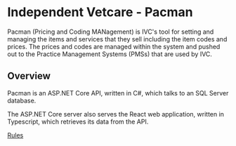 # Independent Vetcare - Pacman

Pacman (Pricing and Coding MANagement) is IVC's tool for setting and managing the items and services that they sell
including the item codes and prices. The prices and codes are managed within the system and pushed out to the Practice
Management Systems (PMSs) that are used by IVC.


## Overview
Pacman is an ASP.NET Core API, written in C#, which talks to an SQL Server database.

The ASP.NET Core server also serves the React web application, written in Typescript, which retrieves its data from the
API.


[Rules](/Suppliers/Rules)